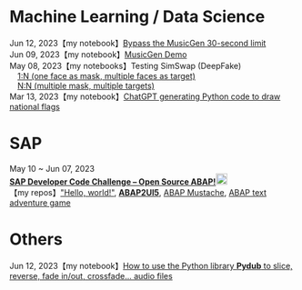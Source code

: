 # **Machine Learning / Data Science** 
Jun 12, 2023【my notebook】[Bypass the MusicGen 30-second limit](https://drive.google.com/file/d/1-JFtxWjBmHhmd4j7M9QSnFieUAHBnkzj)  
Jun 09, 2023【my notebook】[MusicGen Demo](https://drive.google.com/file/d/1X8U9pLUMCwD0YjkwSMHgPnZka2hOy0NH)    
May 08, 2023【my notebooks】Testing SimSwap (DeepFake)  
&emsp;[1:N (one face as mask, multiple faces as target)](https://colab.research.google.com/drive/1L9p-lvFBRaiom9zXtZloXkAEWvNO2jEl)  
&emsp;[N:N (multiple mask, multiple targets)](https://colab.research.google.com/drive/1L9p-lvFBRaiom9zXtZloXkAEWvNO2jEl)  
Mar 13, 2023【my notebook】[ChatGPT generating Python code to draw national flags](https://colab.research.google.com/drive/1pnYkGt91ayhtS4zXEb8YVKjioj-BGb1V)  

# **SAP**  
May 10 ~ Jun 07, 2023  
[**SAP Developer Code Challenge – Open Source ABAP!**](https://blogs.sap.com/2023/05/10/sap-developer-code-challenge-open-source-abap/)<img src="https://community.sap.com/images/bltf8824bc4298e468e/devChallenge3-1.svg" width=20>  
【my repos】["Hello, world!"](https://github.com/Nov05/sap-btp-trial/blob/main/src/znov05_hello_world.clas.abap), [**ABAP2UI5**](https://github.com/Nov05/sap-abap2UI5), [ABAP Mustache](https://github.com/Nov05/sap-abap-mustache), [ABAP text adventure game](https://github.com/Nov05/sap-abap2ui5/tree/main#axage---abap-text-adventure-game-engine)  


# **Others**  
Jun 12, 2023【my notebook】[How to use the Python library **Pydub** to slice, reverse, fade in/out, crossfade... audio files](https://colab.research.google.com/drive/1enS7oLn5vVLxRPFXHkwSfEJBZfwU-N9a)   

<!---
Nov05/Nov05 is a ✨ special ✨ repository because its `README.md` (this file) appears on your GitHub profile.
You can click the Preview link to take a look at your changes.
--->
